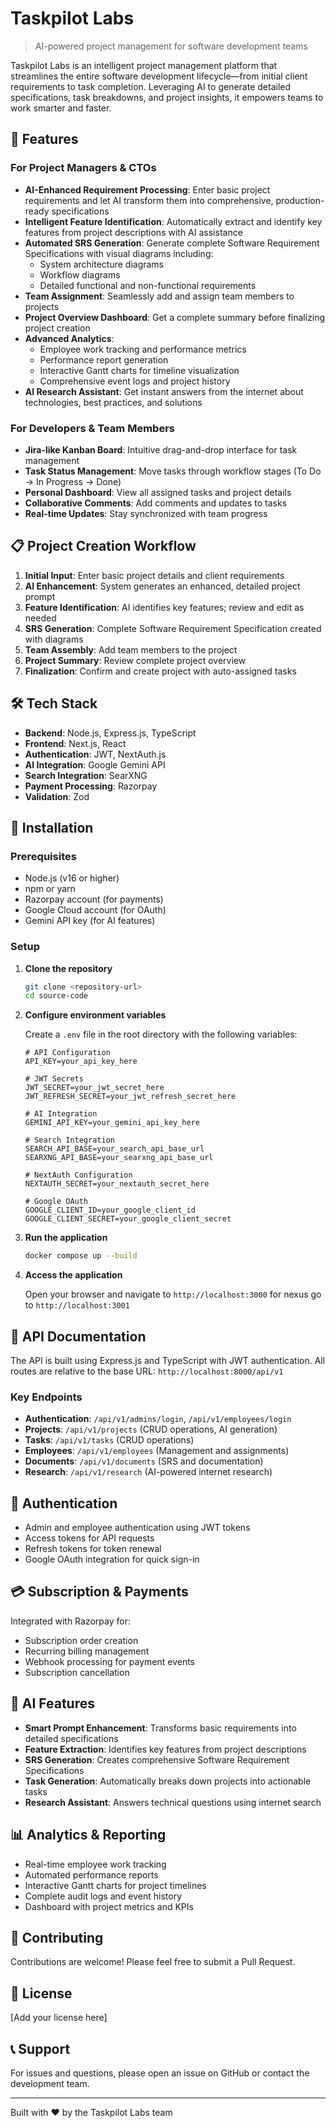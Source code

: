 # Taskpilot Labs

> AI-powered project management for software development teams

Taskpilot Labs is an intelligent project management platform that streamlines the entire software development lifecycle—from initial client requirements to task completion. Leveraging AI to generate detailed specifications, task breakdowns, and project insights, it empowers teams to work smarter and faster.

## 🚀 Features

### For Project Managers & CTOs

- **AI-Enhanced Requirement Processing**: Enter basic project requirements and let AI transform them into comprehensive, production-ready specifications
- **Intelligent Feature Identification**: Automatically extract and identify key features from project descriptions with AI assistance
- **Automated SRS Generation**: Generate complete Software Requirement Specifications with visual diagrams including:
  - System architecture diagrams
  - Workflow diagrams
  - Detailed functional and non-functional requirements
- **Team Assignment**: Seamlessly add and assign team members to projects
- **Project Overview Dashboard**: Get a complete summary before finalizing project creation
- **Advanced Analytics**:
  - Employee work tracking and performance metrics
  - Performance report generation
  - Interactive Gantt charts for timeline visualization
  - Comprehensive event logs and project history
- **AI Research Assistant**: Get instant answers from the internet about technologies, best practices, and solutions

### For Developers & Team Members

- **Jira-like Kanban Board**: Intuitive drag-and-drop interface for task management
- **Task Status Management**: Move tasks through workflow stages (To Do → In Progress → Done)
- **Personal Dashboard**: View all assigned tasks and project details
- **Collaborative Comments**: Add comments and updates to tasks
- **Real-time Updates**: Stay synchronized with team progress

## 📋 Project Creation Workflow

1. **Initial Input**: Enter basic project details and client requirements
2. **AI Enhancement**: System generates an enhanced, detailed project prompt
3. **Feature Identification**: AI identifies key features; review and edit as needed
4. **SRS Generation**: Complete Software Requirement Specification created with diagrams
5. **Team Assembly**: Add team members to the project
6. **Project Summary**: Review complete project overview
7. **Finalization**: Confirm and create project with auto-assigned tasks

## 🛠️ Tech Stack

- **Backend**: Node.js, Express.js, TypeScript
- **Frontend**: Next.js, React
- **Authentication**: JWT, NextAuth.js
- **AI Integration**: Google Gemini API
- **Search Integration**: SearXNG
- **Payment Processing**: Razorpay
- **Validation**: Zod

## 🔧 Installation

### Prerequisites

- Node.js (v16 or higher)
- npm or yarn
- Razorpay account (for payments)
- Google Cloud account (for OAuth)
- Gemini API key (for AI features)

### Setup

1. **Clone the repository**
   ```bash
   git clone <repository-url>
   cd source-code
   ```

2. **Configure environment variables**
   
   Create a `.env` file in the root directory with the following variables:
   
   ```env
   # API Configuration
   API_KEY=your_api_key_here
   
   # JWT Secrets
   JWT_SECRET=your_jwt_secret_here
   JWT_REFRESH_SECRET=your_jwt_refresh_secret_here
   
   # AI Integration
   GEMINI_API_KEY=your_gemini_api_key_here
   
   # Search Integration
   SEARCH_API_BASE=your_search_api_base_url
   SEARXNG_API_BASE=your_searxng_api_base_url
   
   # NextAuth Configuration
   NEXTAUTH_SECRET=your_nextauth_secret_here
   
   # Google OAuth
   GOOGLE_CLIENT_ID=your_google_client_id
   GOOGLE_CLIENT_SECRET=your_google_client_secret
   ```

3. **Run the application**
   ```bash
   docker compose up --build
   ```

4. **Access the application**
   
   Open your browser and navigate to `http://localhost:3000` for nexus go to `http://localhost:3001`

## 📡 API Documentation

The API is built using Express.js and TypeScript with JWT authentication. All routes are relative to the base URL: `http://localhost:8000/api/v1`

### Key Endpoints

- **Authentication**: `/api/v1/admins/login`, `/api/v1/employees/login`
- **Projects**: `/api/v1/projects` (CRUD operations, AI generation)
- **Tasks**: `/api/v1/tasks` (CRUD operations)
- **Employees**: `/api/v1/employees` (Management and assignments)
- **Documents**: `/api/v1/documents` (SRS and documentation)
- **Research**: `/api/v1/research` (AI-powered internet research)

## 🔐 Authentication

- Admin and employee authentication using JWT tokens
- Access tokens for API requests
- Refresh tokens for token renewal
- Google OAuth integration for quick sign-in

## 💳 Subscription & Payments

Integrated with Razorpay for:
- Subscription order creation
- Recurring billing management
- Webhook processing for payment events
- Subscription cancellation

## 🤖 AI Features

- **Smart Prompt Enhancement**: Transforms basic requirements into detailed specifications
- **Feature Extraction**: Identifies key features from project descriptions
- **SRS Generation**: Creates comprehensive Software Requirement Specifications
- **Task Generation**: Automatically breaks down projects into actionable tasks
- **Research Assistant**: Answers technical questions using internet search

## 📊 Analytics & Reporting

- Real-time employee work tracking
- Automated performance reports
- Interactive Gantt charts for project timelines
- Complete audit logs and event history
- Dashboard with project metrics and KPIs

## 🤝 Contributing

Contributions are welcome! Please feel free to submit a Pull Request.

## 📄 License

[Add your license here]

## 📞 Support

For issues and questions, please open an issue on GitHub or contact the development team.

---

Built with ❤️ by the Taskpilot Labs team